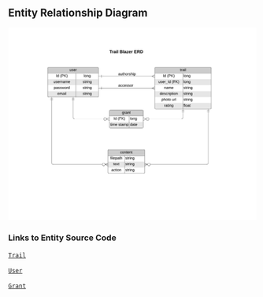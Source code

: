 ## Entity Relationship Diagram 

[![ERD](trail-blazer-erd.png)](trail-blazer-erd.pdf)


### Links to Entity Source Code

[`Trail`](https://github.com/the-trail-blazer/trailblazer-service/blob/master/src/main/java/io/trailblazer/trailblazerservice/model/entity/Trail.java)

[`User`](https://github.com/the-trail-blazer/trailblazer-service/blob/master/src/main/java/io/trailblazer/trailblazerservice/model/entity/User.java)

[`Grant`](https://github.com/the-trail-blazer/trailblazer-service/blob/master/src/main/java/io/trailblazer/trailblazerservice/model/entity/Grant.java)